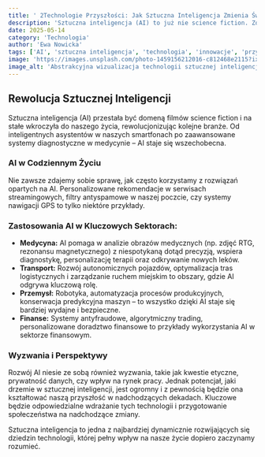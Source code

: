 ```yaml
---
title: ' 2Technologie Przyszłości: Jak Sztuczna Inteligencja Zmienia Świat?'
description: 'Sztuczna inteligencja (AI) to już nie science fiction. Zobacz, jak AI wpływa na medycynę, transport, pracę i codzienne życie, kształtując naszą przyszłość.'
date: 2025-05-14
category: 'Technologia'
author: 'Ewa Nowicka'
tags: ['AI', 'sztuczna inteligencja', 'technologia', 'innowacje', 'przyszłość', 'machine learning']
image: 'https://images.unsplash.com/photo-1459156212016-c812468e2115?ixlib=rb-4.0.3&ixid=M3wxMjA3fDB8MHxwaG90by1wYWdlfHx8fGVufDB8fHx8fA%3D%3D&auto=format&fit=crop&w=1200&q=80'
image_alt: 'Abstrakcyjna wizualizacja technologii sztucznej inteligencji z połączonymi punktami i liniami'
---
```


## Rewolucja Sztucznej Inteligencji

Sztuczna inteligencja (AI) przestała być domeną filmów science fiction i na stałe wkroczyła do naszego życia, rewolucjonizując kolejne branże. Od inteligentnych asystentów w naszych smartfonach po zaawansowane systemy diagnostyczne w medycynie – AI staje się wszechobecna.

### AI w Codziennym Życiu
Nie zawsze zdajemy sobie sprawę, jak często korzystamy z rozwiązań opartych na AI. Personalizowane rekomendacje w serwisach streamingowych, filtry antyspamowe w naszej poczcie, czy systemy nawigacji GPS to tylko niektóre przykłady.

### Zastosowania AI w Kluczowych Sektorach:

* **Medycyna:** AI pomaga w analizie obrazów medycznych (np. zdjęć RTG, rezonansu magnetycznego) z niespotykaną dotąd precyzją, wspiera diagnostykę, personalizację terapii oraz odkrywanie nowych leków.
* **Transport:** Rozwój autonomicznych pojazdów, optymalizacja tras logistycznych i zarządzanie ruchem miejskim to obszary, gdzie AI odgrywa kluczową rolę.
* **Przemysł:** Robotyka, automatyzacja procesów produkcyjnych, konserwacja predykcyjna maszyn – to wszystko dzięki AI staje się bardziej wydajne i bezpieczne.
* **Finanse:** Systemy antyfraudowe, algorytmiczny trading, personalizowane doradztwo finansowe to przykłady wykorzystania AI w sektorze finansowym.

### Wyzwania i Perspektywy
Rozwój AI niesie ze sobą również wyzwania, takie jak kwestie etyczne, prywatność danych, czy wpływ na rynek pracy. Jednak potencjał, jaki drzemie w sztucznej inteligencji, jest ogromny i z pewnością będzie ona kształtować naszą przyszłość w nadchodzących dekadach. Kluczowe będzie odpowiedzialne wdrażanie tych technologii i przygotowanie społeczeństwa na nadchodzące zmiany.

Sztuczna inteligencja to jedna z najbardziej dynamicznie rozwijających się dziedzin technologii, której pełny wpływ na nasze życie dopiero zaczynamy rozumieć.